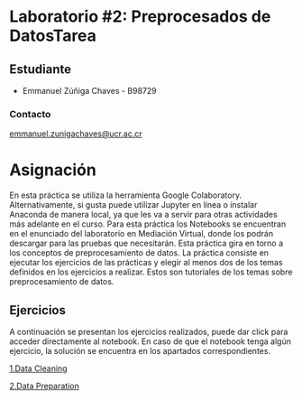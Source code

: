 # Laboratorio #2: Preprocesados de DatosTarea

## Estudiante
- Emmanuel Zúñiga Chaves - B98729

### Contacto
emmanuel.zunigachaves@ucr.ac.cr

# Asignación
En esta práctica se utiliza la herramienta Google Colaboratory. Alternativamente, si gusta puede
utilizar Jupyter en línea o instalar Anaconda de manera local, ya que les va a servir para otras
actividades más adelante en el curso. Para esta práctica los Notebooks se encuentran en el
enunciado del laboratorio en Mediación Virtual, donde los podrán descargar para las pruebas que
necesitarán. Esta práctica gira en torno a los conceptos de preprocesamiento de datos.
La práctica consiste en ejecutar los ejercicios de las prácticas y elegir al menos dos de los temas
definidos en los ejercicios a realizar. Estos son tutoriales de los temas sobre preprocesamiento de
datos.


## Ejercicios
A continuación se presentan los ejercicios realizados, puede dar click para acceder directamente al notebook.
En caso de que el notebook tenga algún ejercicio, la solución se encuentra en los apartados correspondientes.


[1.Data Cleaning](https://github.com/Emmazch22/CI-0163_B98729/blob/main/Laboratorios/Laboratorio%202_Preprocesados%20de%20datos/DataCleaning.ipynb)

[2.Data Preparation](https://github.com/Emmazch22/CI-0163_B98729/blob/main/Laboratorios/Laboratorio%202_Preprocesados%20de%20datos/DataPreparation.ipynb)

